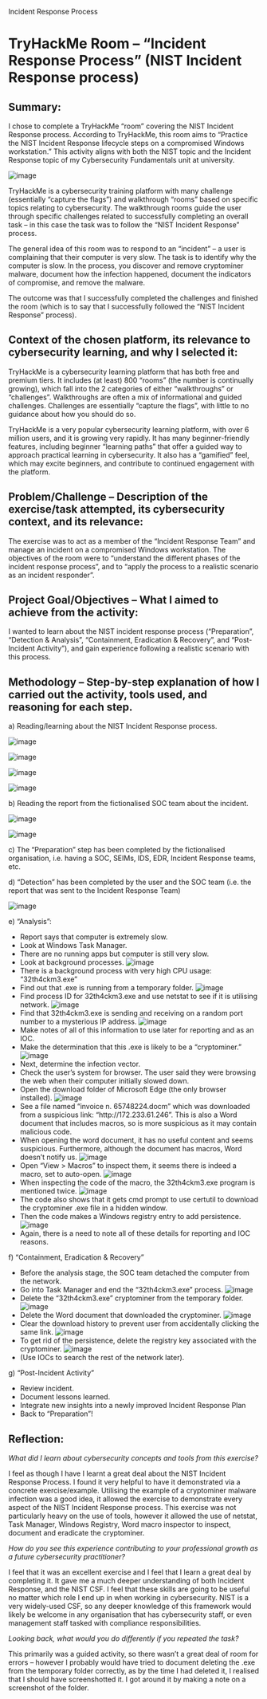
Incident Response Process

<h1>TryHackMe Room – “Incident Response Process” (NIST Incident Response process)</h1>

<h2>Summary:</h2>

I chose to complete a TryHackMe “room” covering the NIST Incident Response process. According to TryHackMe, this room aims to “Practice the NIST Incident Response lifecycle steps on a compromised Windows workstation.”
This activity aligns with both the NIST topic and the Incident Response topic of my Cybersecurity Fundamentals unit at university.

![image](https://github.com/nathanus-maximus/nathanus-maximus.github.io/blob/assets/001.jpg)

TryHackMe is a cybersecurity training platform with many challenge (essentially “capture the flags”) and walkthrough “rooms” based on specific topics relating to cybersecurity. The walkthrough rooms guide the user through specific challenges related to successfully completing an overall task – in this case the task was to follow the “NIST Incident Response” process.

The general idea of this room was to respond to an “incident” – a user is complaining that their computer is very slow. The task is to identify why the computer is slow. In the process, you discover and remove cryptominer malware, document how the infection happened, document the indicators of compromise, and remove the malware.

The outcome was that I successfully completed the challenges and finished the room (which is to say that I successfully followed the “NIST Incident Response” process).


<h2>Context of the chosen platform, its relevance to cybersecurity learning, and why I selected it:</h2>

TryHackMe is a cybersecurity learning platform that has both free and premium tiers. It includes (at least) 800 “rooms” (the number is continually growing), which fall into the 2 categories of either “walkthroughs” or “challenges”. Walkthroughs are often a mix of informational and guided challenges. Challenges are essentially “capture the flags”, with little to no guidance about how you should do so.

TryHackMe is a very popular cybersecurity learning platform, with over 6 million users, and it is growing very rapidly. It has many beginner-friendly features, including beginner “learning paths” that offer a guided way to approach practical learning in cybersecurity. It also has a “gamified” feel, which may excite beginners, and contribute to continued engagement with the platform.


<h2>Problem/Challenge – Description of the exercise/task attempted, its cybersecurity context, and its relevance:</h2>

The exercise was to act as a member of the “Incident Response Team” and manage an incident on a compromised Windows workstation. The objectives of the room were to “understand the different phases of the incident response process”, and to “apply the process to a realistic scenario as an incident responder”.


<h2>Project Goal/Objectives – What I aimed to achieve from the activity:</h2>

I wanted to learn about the NIST incident response process (“Preparation”, “Detection & Analysis”, “Containment, Eradication & Recovery”, and “Post-Incident Activity”), and gain experience following a realistic scenario with this process.


<h2>Methodology – Step-by-step explanation of how I carried out the activity, tools used, and reasoning for each step.</h2>

a)	Reading/learning about the NIST Incident Response process.

![image](https://github.com/nathanus-maximus/nathanus-maximus.github.io/blob/assets/004.jpg)

![image](https://github.com/nathanus-maximus/nathanus-maximus.github.io/blob/assets/005.jpg)

![image](https://github.com/nathanus-maximus/nathanus-maximus.github.io/blob/assets/006.jpg)

![image](https://github.com/nathanus-maximus/nathanus-maximus.github.io/blob/assets/007.jpg)

b)	Reading the report from the fictionalised SOC team about the incident.

![image](https://github.com/nathanus-maximus/nathanus-maximus.github.io/blob/assets/008.jpg)

![image](https://github.com/nathanus-maximus/nathanus-maximus.github.io/blob/assets/009.jpg)

c)	The “Preparation” step has been completed by the fictionalised organisation, i.e. having a SOC, SEIMs, IDS, EDR, Incident Response teams, etc.

d)	“Detection” has been completed by the user and the SOC team (i.e. the report that was sent to the Incident Response Team)

![image](https://github.com/nathanus-maximus/nathanus-maximus.github.io/blob/assets/010.jpg)

e)	“Analysis”:

* Report says that computer is extremely slow.
* Look at Windows Task Manager.
* There are no running apps but computer is still very slow.
* Look at background processes.
  ![image](https://github.com/nathanus-maximus/nathanus-maximus.github.io/blob/assets/013.jpg)
* There is a background process with very high CPU usage: “32th4ckm3.exe”
* Find out that .exe is running from a temporary folder.
  ![image](https://github.com/nathanus-maximus/nathanus-maximus.github.io/blob/assets/015.jpg)
* Find process ID for 32th4ckm3.exe and use netstat to see if it is utilising network.
  ![image](https://github.com/nathanus-maximus/nathanus-maximus.github.io/blob/assets/016.jpg)
* Find that 32th4ckm3.exe is sending and receiving on a random port number to a mysterious IP address.
  ![image](https://github.com/nathanus-maximus/nathanus-maximus.github.io/blob/assets/018.jpg)
* Make notes of all of this information to use later for reporting and as an IOC.
* Make the determination that this .exe is likely to be a “cryptominer.”
  ![image](https://github.com/nathanus-maximus/nathanus-maximus.github.io/blob/assets/019.jpg)
* Next, determine the infection vector.
* Check the user’s system for browser. The user said they were browsing the web when their computer initially slowed down.
* Open the download folder of Microsoft Edge (the only browser installed).
  ![image](https://github.com/nathanus-maximus/nathanus-maximus.github.io/blob/assets/022.jpg)
* See a file named “invoice n. 65748224.docm” which was downloaded from a suspicious link: “ht<span>tp://</span>172.233.61.246”. This is also a Word document that includes macros, so is more suspicious as it may contain malicious code.
* When opening the word document, it has no useful content and seems suspicious. Furthermore, although the document has macros, Word doesn’t notify us.
  ![image](https://github.com/nathanus-maximus/nathanus-maximus.github.io/blob/assets/025.jpg)
* Open “View > Macros” to inspect them, it seems there is indeed a macro, set to auto-open.
  ![image](https://github.com/nathanus-maximus/nathanus-maximus.github.io/blob/assets/026.jpg)
* When inspecting the code of the macro, the 32th4ckm3.exe program is mentioned twice.
  ![image](https://github.com/nathanus-maximus/nathanus-maximus.github.io/blob/assets/027.jpg)
* The code also shows that it gets cmd prompt to use certutil to download the cryptominer .exe file in a hidden window.
* Then the code makes a Windows registry entry to add persistence.
  ![image](https://github.com/nathanus-maximus/nathanus-maximus.github.io/blob/assets/031.jpg)
* Again, there is a need to note all of these details for reporting and IOC reasons.

f)	“Containment, Eradication & Recovery”

* Before the analysis stage, the SOC team detached the computer from the network.
* Go into Task Manager and end the “32th4ckm3.exe” process.
  ![image](https://github.com/nathanus-maximus/nathanus-maximus.github.io/blob/assets/038.jpg)
* Delete the “32th4ckm3.exe” cryptominer from the temporary folder.
  ![image](https://github.com/nathanus-maximus/nathanus-maximus.github.io/blob/assets/039.jpg)
* Delete the Word document that downloaded the cryptominer.
  ![image](https://github.com/nathanus-maximus/nathanus-maximus.github.io/blob/assets/040.jpg)
* Clear the download history to prevent user from accidentally clicking the same link.
  ![image](https://github.com/nathanus-maximus/nathanus-maximus.github.io/blob/assets/041.jpg)
* To get rid of the persistence, delete the registry key associated with the cryptominer.
  ![image](https://github.com/nathanus-maximus/nathanus-maximus.github.io/blob/assets/044.jpg)
* (Use IOCs to search the rest of the network later).

g)	“Post-Incident Activity”

* Review incident.
* Document lessons learned.
* Integrate new insights into a newly improved Incident Response Plan
* Back to “Preparation”!


<h2>Reflection:</h2>

<i>What did I learn about cybersecurity concepts and tools from this exercise?</i>

I feel as though I have I learnt a great deal about the NIST Incident Response Process. I found it very helpful to have it demonstrated via a concrete exercise/example. Utilising the example of a cryptominer malware infection was a good idea, it allowed the exercise to demonstrate every aspect of the NIST Incident Response process. This exercise was not particularly heavy on the use of tools, however it allowed the use of netstat, Task Manager, Windows Registry, Word macro inspector to inspect, document and eradicate the cryptominer.

<i>How do you see this experience contributing to your professional growth as a future cybersecurity practitioner?</i>

I feel that it was an excellent exercise and I feel that I learn a great deal by completing it. It gave me a much deeper understanding of both Incident Response, and the NIST CSF. I feel that these skills are going to be useful no matter which role I end up in when working in cybersecurity. NIST is a very widely-used CSF, so any deeper knowledge of this framework would likely be welcome in any organisation that has cybersecurity staff, or even management staff tasked with compliance responsibilities.

<i>Looking back, what would you do differently if you repeated the task?</i>

This primarily was a guided activity, so there wasn’t a great deal of room for errors – however I probably would have tried to document deleting the .exe from the temporary folder correctly, as by the time I had deleted it, I realised that I should have screenshotted it. I got around it by making a note on a screenshot of the folder.



